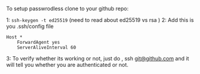 To setup passwrodless clone to your github repo:

1: `ssh-keygen -t ed25519`
(need to read about ed25519 vs rsa )
2: Add this is you .ssh/config file

```
Host *
    ForwardAgent yes
    ServerAliveInterval 60
```

3: To verify whether its working or not, just do ,
  ssh git@github.com and it will tell you whether you are authenticated or not.
